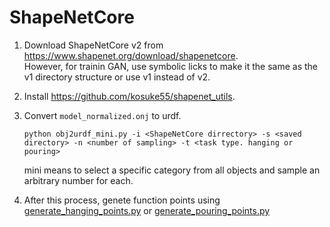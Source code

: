 # ShapeNetCore

1. Download ShapeNetCore v2 from https://www.shapenet.org/download/shapenetcore.  
   However, for trainin GAN, use symbolic licks to make it the same as the v1 directory structure or use v1 instead of v2.  

2. Install https://github.com/kosuke55/shapenet_utils.

3. Convert `model_normalized.onj` to urdf.  
   ```
   python obj2urdf_mini.py -i <ShapeNetCore dirrectory> -s <saved directory> -n <number of sampling> -t <task type. hanging or pouring>
   ```
   mini means to select a specific category from all objects and sample an arbitrary number for each.

4. After this process, genete function points using  
    [generate_hanging_points.py](../../hanging_points_generator/generate_hanging_points.py) or [generate_pouring_points.py](../../hanging_points_generator/generate_pouring_points.py)  


